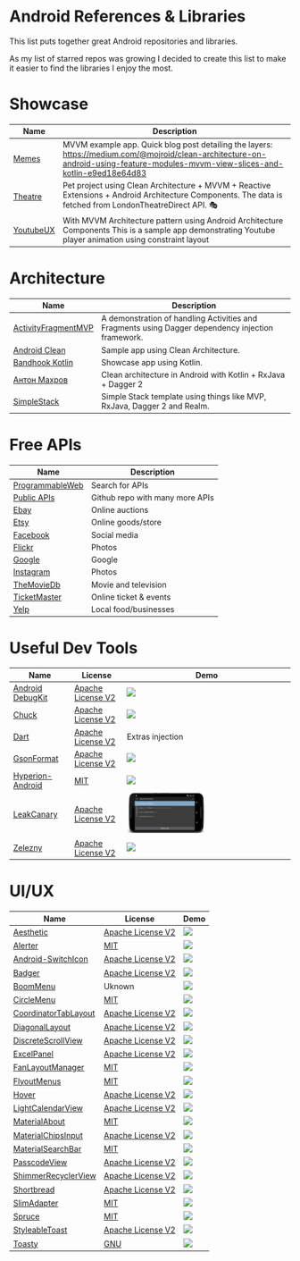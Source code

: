 Android References & Libraries
==================

This list puts together great Android repositories and libraries.

As my list of starred repos was growing I decided to create this list to make it easier to find the libraries I enjoy the most.

Showcase
======================
Name | Description
--- | --- 
[Memes](https://github.com/MojRoid/memes) | MVVM example app. Quick blog post detailing the layers: https://medium.com/@mojroid/clean-architecture-on-android-using-feature-modules-mvvm-view-slices-and-kotlin-e9ed18e64d83
[Theatre](https://github.com/andremion/Theatre) | Pet project using Clean Architecture + MVVM + Reactive Extensions + Android Architecture Components. The data is fetched from LondonTheatreDirect API. 🎭
[YoutubeUX](https://github.com/burhanrashid52/YoutubeUX) | With MVVM Architecture pattern using Android Architecture Components This is a sample app demonstrating Youtube player animation using constraint layout

Architecture
======================
Name | Description
--- | --- 
[ActivityFragmentMVP](https://github.com/spengilley/ActivityFragmentMVP) | A demonstration of handling Activities and Fragments using Dagger dependency injection framework.
[Android Clean](https://github.com/dmilicic/android-clean-sample-app) | Sample app using Clean Architecture.
[Bandhook Kotlin](https://github.com/antoniolg/Bandhook-Kotlin) | Showcase app using Kotlin.
[Антон Махров](https://medium.com/uptech-team/clean-architecture-in-android-with-kotlin-rxjava-dagger-2-2fdc7441edfc) | Clean architecture in Android with Kotlin + RxJava + Dagger 2
[SimpleStack](https://github.com/Zhuinden/simple-stack/tree/master/simple-stack-example-mvp) | Simple Stack template using things like MVP, RxJava, Dagger 2 and Realm.

Free APIs
======================
Name | Description
--- | --- 
[ProgrammableWeb](https://www.programmableweb.com/) | Search for APIs
[Public APIs](https://github.com/toddmotto/public-apis) | Github repo with many more APIs
[Ebay](https://go.developer.ebay.com/) | Online auctions
[Etsy](https://www.etsy.com/developers) | Online goods/store
[Facebook](https://developers.facebook.com/) | Social media
[Flickr](https://www.flickr.com/services/api/) | Photos
[Google](https://developers.google.com/android/) | Google
[Instagram](https://www.instagram.com/developer/) | Photos
[TheMovieDb](https://www.themoviedb.org/documentation/api) | Movie and television
[TicketMaster](http://developer.ticketmaster.com/) | Online ticket & events
[Yelp](https://www.yelp.com/developers/) | Local food/businesses

Useful Dev Tools
======================
Name | License | Demo
--- | --- | ---
[Android DebugKit](https://github.com/hulab/debugkit) | [Apache License V2](https://www.apache.org/licenses/LICENSE-2.0) | <img src="https://github.com/hulab/debugkit/raw/master/resources/screenshot.png" width="49%">
[Chuck](https://github.com/jgilfelt/chuck) | [Apache License V2](https://www.apache.org/licenses/LICENSE-2.0) | <img src="https://raw.githubusercontent.com/jgilfelt/chuck/master/assets/chuck.gif" width="49%">
[Dart](https://github.com/f2prateek/dart) | [Apache License V2](https://www.apache.org/licenses/LICENSE-2.0) | Extras injection
[GsonFormat](https://github.com/zzz40500/GsonFormat) | [Apache License V2](https://www.apache.org/licenses/LICENSE-2.0) | <img src="https://camo.githubusercontent.com/0d45c79c54ab57f6efe31e9019b11d93974fa039/687474703a2f2f75706c6f61642d696d616765732e6a69616e7368752e696f2f75706c6f61645f696d616765732f3136363836362d666639646333333661663732643764372e6769663f696d6167654d6f6772322f6175746f2d6f7269656e742f7374726970" width="49%">
[Hyperion-Android](https://github.com/willowtreeapps/Hyperion-Android) | [MIT](http://opensource.org/licenses/MIT) | <img src="https://camo.githubusercontent.com/9f4c0c128421e7694fc533de254f3cf4681d335d/68747470733a2f2f696d616765732e6374666173736574732e6e65742f336374747a6c3469336b31682f314b6869524f473077635369385159613669594749302f30636439336562663561363730313263303965313639363430333265613765362f696d616765326e65772e676966" width="49%">
[LeakCanary](https://github.com/square/leakcanary) | [Apache License V2](https://www.apache.org/licenses/LICENSE-2.0) | <img src="https://github.com/square/leakcanary/blob/master/assets/screenshot.png" width="49%">
[Zelezny](https://github.com/avast/android-butterknife-zelezny) | [Apache License V2](https://www.apache.org/licenses/LICENSE-2.0) | <img src="https://github.com/avast/android-butterknife-zelezny/blob/master/img/zelezny_animated.gif" width="49%">

UI/UX
======================
Name | License | Demo
--- | --- | ---
[Aesthetic](https://github.com/afollestad/aesthetic) | [Apache License V2](https://www.apache.org/licenses/LICENSE-2.0) | <img src="https://raw.githubusercontent.com/afollestad/aesthetic/master/images/showcase1.png" width="49%">
[Alerter](https://github.com/Tapadoo/Alerter) | [MIT](http://opensource.org/licenses/MIT) | <img src="https://github.com/Tapadoo/Alerter/blob/master/documentation/alert_default.gif" width="49%">
[Android-SwitchIcon](https://github.com/zagum/Android-SwitchIcon) | [Apache License V2](https://www.apache.org/licenses/LICENSE-2.0) | <img src="https://github.com/zagum/Android-SwitchIcon/blob/master/art/sample.gif" width="49%">
[Badger](https://github.com/volders/Badger) | [Apache License V2](https://www.apache.org/licenses/LICENSE-2.0) | <img src="https://github.com/volders/Badger/blob/master/assets/example.png" width="49%">
[BoomMenu](https://github.com/Nightonke/BoomMenu) | Uknown | <img src="https://github.com/Nightonke/BoomMenu/raw/master/Pictures/text-inside-button.gif" width="49%">
[CircleMenu](https://github.com/ImangazalievM/CircleMenu) | [MIT](http://opensource.org/licenses/MIT) | <img src="https://github.com/ImangazalievM/CircleMenu/blob/master/art/preview.gif" width="49%">
[CoordinatorTabLayout](https://github.com/hugeterry/CoordinatorTabLayout) | [Apache License V2](https://www.apache.org/licenses/LICENSE-2.0) | <img src="https://github.com/hugeterry/CoordinatorTabLayout/blob/master/showUI/show1.gif" width="49%">
[DiagonalLayout](https://github.com/florent37/DiagonalLayout) | [Apache License V2](https://www.apache.org/licenses/LICENSE-2.0) | <img src="https://raw.githubusercontent.com/florent37/DiagonalLayout/master/media/sample.gif" width="49%">
[DiscreteScrollView](https://github.com/yarolegovich/DiscreteScrollView) | [Apache License V2](https://www.apache.org/licenses/LICENSE-2.0) | <img src="https://github.com/yarolegovich/DiscreteScrollView/raw/master/images/cards_weather.gif" width="49%">
[ExcelPanel](https://github.com/zhouchaoyuan/excelPanel) | [Apache License V2](https://www.apache.org/licenses/LICENSE-2.0) | <img src="https://raw.githubusercontent.com/zhouchaoyuan/excelPanel/master/app/src/main/assets/roomFormDemoAdjustHeight.gif" width="49%">
[FanLayoutManager](https://github.com/Cleveroad/FanLayoutManager) | [MIT](http://opensource.org/licenses/MIT) | <img src="https://github.com/Cleveroad/FanLayoutManager/blob/master/images/demo_.gif" width="49%">
[FlyoutMenus](https://github.com/ShamylZakariya/FlyoutMenus) | [MIT](http://opensource.org/licenses/MIT) | <img src="https://github.com/ShamylZakariya/FlyoutMenus/raw/master/readme-assets/flyoutmenus-big.gif" width="49%">
[Hover](https://github.com/google/hover) | [Apache License V2](https://www.apache.org/licenses/LICENSE-2.0) | <img src="https://raw.githubusercontent.com/matthew-carroll/hover/gh-pages/images/screenrecords/hover-demo-screenrecord.gif" width="49%">
[LightCalendarView](https://github.com/recruit-mp/LightCalendarView) | [Apache License V2](https://www.apache.org/licenses/LICENSE-2.0) | <img src="https://cloud.githubusercontent.com/assets/21093614/18807459/a6692ca4-8282-11e6-921d-1ea46c545ed4.gif" width="49%">
[MaterialAbout](https://github.com/jrvansuita/MaterialAbout) | [MIT](http://opensource.org/licenses/MIT) | <img src="https://github.com/jrvansuita/MaterialAbout/raw/master/images/screenshots/dark.jpg" width="49%">
[MaterialChipsInput](https://github.com/pchmn/MaterialChipsInput) | [Apache License V2](https://www.apache.org/licenses/LICENSE-2.0) | <img src="https://github.com/pchmn/MaterialChipsInput/raw/master/docs/demo2.gif" width="49%">
[MaterialSearchBar](https://github.com/mancj/MaterialSearchBar) | [MIT](http://opensource.org/licenses/MIT) | <img src="https://github.com/mancj/MaterialSearchBar/blob/master/art/preview.gif" width="49%">
[PasscodeView](https://github.com/hanks-zyh/PasscodeView) | [Apache License V2](https://www.apache.org/licenses/LICENSE-2.0) | <img src="https://github.com/hanks-zyh/PasscodeView/raw/master/screenshot/demo.gif" width="49%">
[ShimmerRecyclerView](https://github.com/sharish/ShimmerRecyclerView) | [Apache License V2](https://www.apache.org/licenses/LICENSE-2.0) | <img src="https://github.com/sharish/ShimmerRecyclerView/blob/master/screenshots/list_demo.gif" width="49%">
[Shortbread](https://github.com/MatthiasRobbers/shortbread) | [Apache License V2](https://www.apache.org/licenses/LICENSE-2.0) | <img src="https://github.com/MatthiasRobbers/shortbread/blob/master/sample.png" width="49%">
[SlimAdapter](https://github.com/MEiDIK/SlimAdapter) | [MIT](http://opensource.org/licenses/MIT) | <img src="https://raw.githubusercontent.com/MEiDIK/SlimAdapter/master/SlimAdapter.jpg" width="49%">
[Spruce](https://github.com/willowtreeapps/spruce-android) | [MIT](http://opensource.org/licenses/MIT) | <img src="https://github.com/willowtreeapps/spruce-android/raw/master/imgs/recycler-example.gif" width="49%">
[StyleableToast](https://github.com/Muddz/StyleableToast) | [Apache License V2](https://www.apache.org/licenses/LICENSE-2.0) | <img src="https://camo.githubusercontent.com/a7edeb11d67c6192d90506df396258597ca84951/68747470733a2f2f6d656469612e67697068792e636f6d2f6d656469612f686f7136366e614a516b4543492f67697068792e676966" width="49%">
[Toasty](https://github.com/GrenderG/Toasty) | [GNU](http://www.gnu.org/licenses/gpl-3.0.en.html) | <img src="https://raw.githubusercontent.com/GrenderG/Toasty/master/art/scr_3.png" width="49%">
